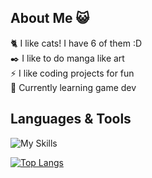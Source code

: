 ## About Me 😺

🐈 I like cats! I have 6 of them :D<br/>
✒️ I like to do manga like art<br/>
⚡ I like coding projects for fun<br/>
🌱 Currently learning game dev

## Languages & Tools
![My Skills](https://skillicons.dev/icons?i=js,html,css,cs,mongodb,discordjs,nodejs,react,netlify,vite,godot)

[![Top Langs](https://github-readme-stats.vercel.app/api/top-langs/?username=Pengling1472&theme=vue-dark)](https://github.com/Pengling1472/Pengling1472)<br/>

<!--
**Pengling1472/Pengling1472** is a ✨ _special_ ✨ repository because its `README.md` (this file) appears on your GitHub profile.

Here are some ideas to get you started:

- 🔭 I’m currently working on ...
- 🌱 I’m currently learning ...
- 👯 I’m looking to collaborate on ...
- 🤔 I’m looking for help with ...
- 💬 Ask me about ...
- 📫 How to reach me: ...
- ⚡ Fun fact: ...
-->
